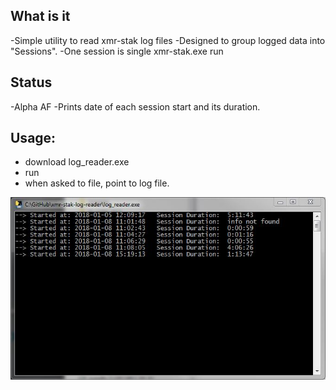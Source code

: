 ## What is it
-Simple utility to read xmr-stak log files
-Designed to group logged data into "Sessions". 
-One session is single xmr-stak.exe run

## Status
-Alpha AF
-Prints date of each session start and its duration.

## Usage:
- download log_reader.exe
- run
- when asked to file, point to log file.


![](screenshot.JPG)
